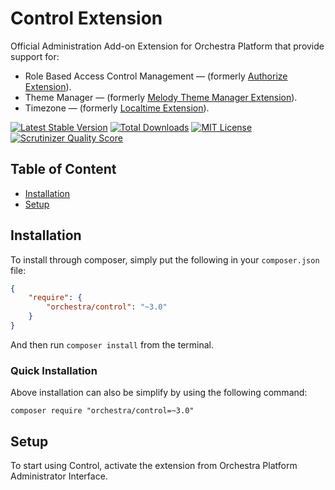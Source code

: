 Control Extension
==============

Official Administration Add-on Extension for Orchestra Platform that provide support for:

* Role Based Access Control Management &mdash; (formerly [Authorize Extension](https://github.com/orchestral/authorize)).
* Theme Manager &mdash; (formerly [Melody Theme Manager Extension](https://github.com/orchestral/melody)).
* Timezone &mdash; (formerly [Localtime Extension](https://github.com/orchestral/localtime)).

[![Latest Stable Version](https://img.shields.io/github/release/orchestral/control.svg?style=flat)](https://packagist.org/packages/orchestra/control)
[![Total Downloads](https://img.shields.io/packagist/dt/orchestra/control.svg?style=flat)](https://packagist.org/packages/orchestra/control)
[![MIT License](https://img.shields.io/packagist/l/orchestra/control.svg?style=flat)](https://packagist.org/packages/orchestra/control)
[![Scrutinizer Quality Score](https://img.shields.io/scrutinizer/g/orchestral/control/3.0.svg?style=flat)](https://scrutinizer-ci.com/g/orchestral/control/)

## Table of Content

* [Installation](#installation)
* [Setup](#setup)

## Installation

To install through composer, simply put the following in your `composer.json` file:

```json
{
	"require": {
		"orchestra/control": "~3.0"
	}
}
```

And then run `composer install` from the terminal.

### Quick Installation

Above installation can also be simplify by using the following command:

	composer require "orchestra/control=~3.0"

## Setup

To start using Control, activate the extension from Orchestra Platform Administrator Interface.

